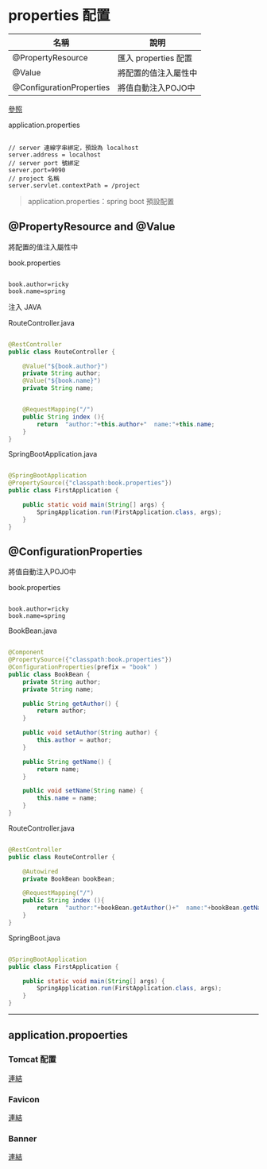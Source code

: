 
# properties 配置

| 名稱 | 說明 |
|------|------|
| @PropertyResource | 匯入 properties 配置 |
| @Value | 將配置的值注入屬性中 |
| @ConfigurationProperties | 將值自動注入POJO中 |

[參照](https://docs.spring.io/spring-boot/docs/current/reference/html/common-application-properties.html)

application.properties

```properties

// server 連線字串綁定，預設為 localhost 
server.address = localhost
// server port 號綁定
server.port=9090
// project 名稱
server.servlet.contextPath = /project

```

> application.properties：spring boot 預設配置


## @PropertyResource and @Value

將配置的值注入屬性中

book.properties

```properties

book.author=ricky
book.name=spring

```

注入 JAVA


RouteController.java

```java

@RestController
public class RouteController {

    @Value("${book.author}")
    private String author;
    @Value("${book.name}")
    private String name;


    @RequestMapping("/")
    public String index (){
        return  "author:"+this.author+"  name:"+this.name;
    }
}


```

SpringBootApplication.java

```java

@SpringBootApplication
@PropertySource({"classpath:book.properties"})
public class FirstApplication {

	public static void main(String[] args) {
		SpringApplication.run(FirstApplication.class, args);
	}
}


```

## @ConfigurationProperties

將值自動注入POJO中

book.properties

```properties

book.author=ricky
book.name=spring

```

BookBean.java 

```java

@Component
@PropertySource({"classpath:book.properties"})
@ConfigurationProperties(prefix = "book" )
public class BookBean {
    private String author;
    private String name;

    public String getAuthor() {
        return author;
    }

    public void setAuthor(String author) {
        this.author = author;
    }

    public String getName() {
        return name;
    }

    public void setName(String name) {
        this.name = name;
    }
}

```

RouteController.java

```java

@RestController
public class RouteController {

    @Autowired
    private BookBean bookBean;

    @RequestMapping("/")
    public String index (){
        return  "author:"+bookBean.getAuthor()+"  name:"+bookBean.getName();
    }
}

```

SpringBoot.java

```java

@SpringBootApplication
public class FirstApplication {

	public static void main(String[] args) {
		SpringApplication.run(FirstApplication.class, args);
	}
}

```

---

## application.propoerties

### Tomcat 配置

[連結](/MVC/Tomcat.md)

### Favicon

[連結](/MVC/Favicon.md)

### Banner 

[連結](Banner.md)

